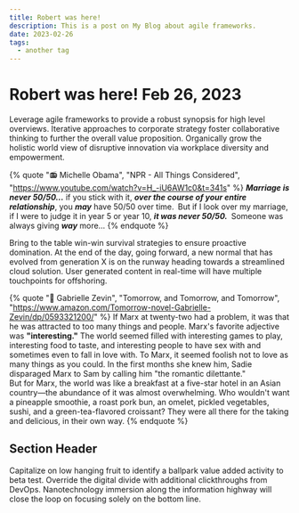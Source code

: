 ```yaml
---
title: Robert was here!
description: This is a post on My Blog about agile frameworks.
date: 2023-02-26
tags:
  - another tag
---
```

# Robert was here! Feb 26, 2023

Leverage agile frameworks to provide a robust synopsis for high level overviews. Iterative approaches to corporate strategy foster collaborative thinking to further the overall value proposition. Organically grow the holistic world view of disruptive innovation via workplace diversity and empowerment.

{% quote "📻 Michelle Obama", "NPR - All Things Considered", "https://www.youtube.com/watch?v=H_-iU6AW1c0&t=341s" %}
<strong><em>Marriage is never 50/50…</em></strong> if you stick with it, <strong><em>over the course of your entire relationship</em></strong>, you <strong><em>may</em></strong> have 50/50 over time. But if I look over my marriage, if I were to judge it in year 5 or year 10, <strong><em>it was never 50/50.</em></strong> Someone was always giving <strong><em>way</em></strong> more…
{% endquote %}

Bring to the table win-win survival strategies to ensure proactive domination. At the end of the day, going forward, a new normal that has evolved from generation X is on the runway heading towards a streamlined cloud solution. User generated content in real-time will have multiple touchpoints for offshoring.

{% quote "📕 Gabrielle Zevin", "Tomorrow, and Tomorrow, and Tomorrow", "https://www.amazon.com/Tomorrow-novel-Gabrielle-Zevin/dp/0593321200/" %}
If Marx at twenty-two had a problem, it was that he was attracted to too many things and people.  Marx's favorite adjective was <strong>"interesting."</strong>  The world seemed filled with interesting games to play, interesting food to taste, and interesting people to have sex with and sometimes even to fall in love with.  To Marx, it seemed foolish not to love as many things as you could.  In the first months she knew him, Sadie disparaged Marx to Sam by calling him "the romantic dilettante."
<br />
But for Marx, the world was like a breakfast at a five-star hotel in an Asian country—the abundance of it was almost overwhelming.  Who wouldn't want a pineapple smoothie, a roast pork bun, an omelet, pickled vegetables, sushi, and a green-tea-flavored croissant?  They were all there for the taking and delicious, in their own way.
{% endquote %}

## Section Header

Capitalize on low hanging fruit to identify a ballpark value added activity to beta test. Override the digital divide with additional clickthroughs from DevOps. Nanotechnology immersion along the information highway will close the loop on focusing solely on the bottom line.